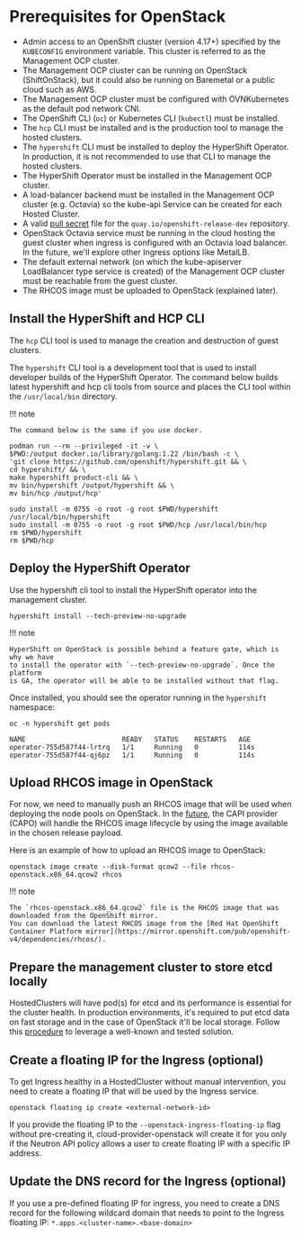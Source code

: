 # Prerequisites for OpenStack

* Admin access to an OpenShift cluster (version 4.17+) specified by the `KUBECONFIG` environment variable.
  This cluster is referred to as the Management OCP cluster.
* The Management OCP cluster can be running on OpenStack (ShiftOnStack), but it could also be running on Baremetal or
  a public cloud such as AWS.
* The Management OCP cluster must be configured with OVNKubernetes as the default pod network CNI.
* The OpenShift CLI (`oc`) or Kubernetes CLI (`kubectl`) must be installed.
* The `hcp` CLI must be installed and is the production tool to manage the hosted clusters.
* The `hypershift` CLI must be installed to deploy the HyperShift Operator. In production, it is not recommended to use that CLI to
  manage the hosted clusters.
* The HyperShift Operator must be installed in the Management OCP cluster.
* A load-balancer backend must be installed in the Management OCP cluster (e.g. Octavia) so the kube-api Service can be created for each Hosted Cluster.
* A valid [pull secret](https://console.redhat.com/openshift/install/platform-agnostic/user-provisioned) file for the `quay.io/openshift-release-dev` repository.
* OpenStack Octavia service must be running in the cloud hosting the guest cluster when ingress is configured with an Octavia load balancer.
  In the future, we'll explore other Ingress options like MetalLB.
* The default external network (on which the kube-apiserver LoadBalancer type service is created) of the Management OCP cluster must be reachable from the guest cluster.
* The RHCOS image must be uploaded to OpenStack (explained later).

## Install the HyperShift and HCP CLI

The `hcp` CLI tool is used to manage the creation and destruction of guest
clusters.

The `hypershift` CLI tool is a development tool that is used to install
developer builds of the HyperShift Operator.
The command below builds latest hypershift and hcp cli tools from source and
places the CLI tool within the `/usr/local/bin` directory.

!!! note

    The command below is the same if you use docker.
  
```shell
podman run --rm --privileged -it -v \
$PWD:/output docker.io/library/golang:1.22 /bin/bash -c \
'git clone https://github.com/openshift/hypershift.git && \
cd hypershift/ && \
make hypershift product-cli && \
mv bin/hypershift /output/hypershift && \
mv bin/hcp /output/hcp'

sudo install -m 0755 -o root -g root $PWD/hypershift /usr/local/bin/hypershift
sudo install -m 0755 -o root -g root $PWD/hcp /usr/local/bin/hcp
rm $PWD/hypershift
rm $PWD/hcp
```

## Deploy the HyperShift Operator

Use the hypershift cli tool to install the HyperShift operator into the
management cluster.

```shell
hypershift install --tech-preview-no-upgrade
```

!!! note

    HyperShift on OpenStack is possible behind a feature gate, which is why we have
    to install the operator with `--tech-preview-no-upgrade`. Once the platform
    is GA, the operator will be able to be installed without that flag.

Once installed, you should see the operator running in the `hypershift` namespace:

```shell
oc -n hypershift get pods

NAME                        READY   STATUS    RESTARTS   AGE
operator-755d587f44-lrtrq   1/1     Running   0          114s
operator-755d587f44-qj6pz   1/1     Running   0          114s
```

## Upload RHCOS image in OpenStack

For now, we need to manually push an RHCOS image that will be used when deploying the node pools
on OpenStack. In the [future](https://issues.redhat.com/browse/OSASINFRA-3492), the CAPI provider (CAPO) will handle the RHCOS image
lifecycle by using the image available in the chosen release payload.

Here is an example of how to upload an RHCOS image to OpenStack:

```shell
openstack image create --disk-format qcow2 --file rhcos-openstack.x86_64.qcow2 rhcos
```

!!! note

    The `rhcos-openstack.x86_64.qcow2` file is the RHCOS image that was downloaded from the OpenShift mirror.
    You can download the latest RHCOS image from the [Red Hat OpenShift Container Platform mirror](https://mirror.openshift.com/pub/openshift-v4/dependencies/rhcos/).

## Prepare the management cluster to store etcd locally

HostedClusters will have pod(s) for etcd and its performance is essential for the cluster health.
In production environments, it's required to put etcd data on fast storage and in the case of OpenStack it'll be local storage.
Follow this [procedure](etcd-local-storage.md) to leverage a well-known and tested solution.

## Create a floating IP for the Ingress (optional)

To get Ingress healthy in a HostedCluster without manual intervention, you need to create a floating IP that will be used by the Ingress service.

```shell
openstack floating ip create <external-network-id>
```

If you provide the floating IP to the `--openstack-ingress-floating-ip` flag without pre-creating it, cloud-provider-openstack will create it for you
only if the Neutron API policy allows a user to create floating IP with a specific IP address.

## Update the DNS record for the Ingress (optional)

If you use a pre-defined floating IP for ingress, you need to create a DNS record for the following wildcard domain that needs to point to the Ingress floating IP:
`*.apps.<cluster-name>.<base-domain>`
